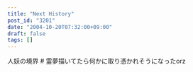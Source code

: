 ```yaml
---
title: "Next History"
post_id: "3201"
date: "2004-10-20T07:32:00+09:00"
draft: false
tags: []
---
```



人妖の境界 # 霊夢描いてたら何かに取り憑かれそうになったorz
